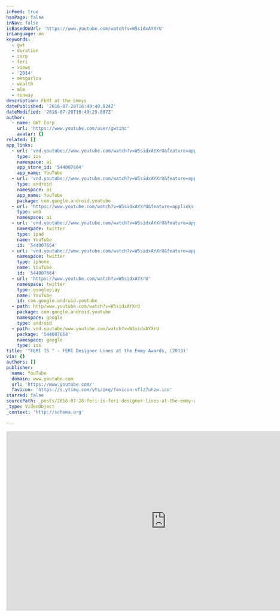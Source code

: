 ```yaml
---
inFeed: true
hasPage: false
inNav: false
isBasedOnUrl: 'https://www.youtube.com/watch?v=W5sidxAYXrU'
inLanguage: en
keywords:
  - gwt
  - duration
  - corp
  - feri
  - views
  - '2014'
  - mesgarlou
  - wealth
  - mlm
  - runway
description: FERI at the Emmys
datePublished: '2016-07-28T16:49:40.824Z'
dateModified: '2016-07-28T16:49:29.807Z'
author:
  - name: GWT Corp
    url: 'https://www.youtube.com/user/gwtinc'
    avatar: {}
related: []
app_links:
  - url: 'vnd.youtube://www.youtube.com/watch?v=W5sidxAYXrU&feature=applinks'
    type: ios
    namespace: ai
    app_store_id: '544007664'
    app_name: YouTube
  - url: 'vnd.youtube://www.youtube.com/watch?v=W5sidxAYXrU&feature=applinks'
    type: android
    namespace: ai
    app_name: YouTube
    package: com.google.android.youtube
  - url: 'https://www.youtube.com/watch?v=W5sidxAYXrU&feature=applinks'
    type: web
    namespace: ai
  - url: 'vnd.youtube://www.youtube.com/watch?v=W5sidxAYXrU&feature=applinks'
    namespace: twitter
    type: ipad
    name: YouTube
    id: '544007664'
  - url: 'vnd.youtube://www.youtube.com/watch?v=W5sidxAYXrU&feature=applinks'
    namespace: twitter
    type: iphone
    name: YouTube
    id: '544007664'
  - url: 'https://www.youtube.com/watch?v=W5sidxAYXrU'
    namespace: twitter
    type: googleplay
    name: YouTube
    id: com.google.android.youtube
  - path: http/www.youtube.com/watch?v=W5sidxAYXrU
    package: com.google.android.youtube
    namespace: google
    type: android
  - path: vnd.youtube/www.youtube.com/watch?v=W5sidxAYXrU
    package: '544007664'
    namespace: google
    type: ios
title: '"FERI IS " - FERI Designer Lines at the Emmy Awards, (2013)'
via: {}
authors: []
publisher:
  name: YouTube
  domain: www.youtube.com
  url: 'https://www.youtube.com/'
  favicon: 'https://s.ytimg.com/yts/img/favicon-vflz7uhzw.ico'
starred: false
sourcePath: _posts/2016-07-28-feri-is-feri-designer-lines-at-the-emmy-awards-2013.md
_type: VideoObject
_context: 'http://schema.org'

---
```

<iframe src="https://cdn.embedly.com/widgets/media.html?src=https%3A%2F%2Fwww.youtube.com%2Fembed%2FW5sidxAYXrU%3Ffeature%3Doembed&amp;url=http%3A%2F%2Fwww.youtube.com%2Fwatch%3Fv%3DW5sidxAYXrU&amp;image=https%3A%2F%2Fi.ytimg.com%2Fvi%2FW5sidxAYXrU%2Fhqdefault.jpg&amp;key=b7d04c9b404c499eba89ee7072e1c4f7&amp;type=text%2Fhtml&amp;schema=youtube" width="854" height="480" scrolling="no" frameborder="0" allowfullscreen="" style=""></iframe>